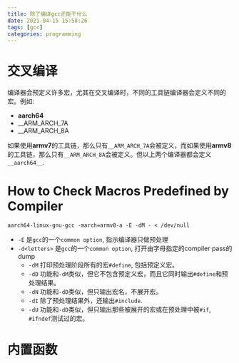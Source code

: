 ```yaml
---
title: 除了编译gcc还能干什么
date: 2021-04-15 15:58:26
tags: [gcc]
categories: programming
---
```


# 交叉编译
编译器会预定义许多宏，尤其在交叉编译时，不同的工具链编译器会定义不同的宏。例如:

- __aarch64__
- __ARM_ARCH_7A
- __ARM_ARCH_8A

<!--more-->

如果使用**armv7**的工具链，那么只有`__ARM_ARCH_7A`会被定义，而如果使用**armv8**的工具链，那么只有`__ARM_ARCH_8A`会被定义。但以上两个编译器都会定义`__aarch64__`.

# How to Check Macros Predefined by Compiler
```
aarch64-linux-gnu-gcc -march=armv8-a -E -dM - < /dev/null
```

- `-E` 是`gcc`的一个`common option`, 指示编译器只做预处理
- `-d<letters>` 是`gcc`的一个`common option`, 打开由字母指定的compiler pass的dump
  * `-dM` 打印预处理阶段所有的宏`#define`, 包括预定义宏。
  * `-dD` 功能和`-dM`类似，但它不包含预定义宏，而且它同时输出`#define`和预处理结果。
  * `-dN` 功能和`-dD`类似，但只输出宏名，不展开宏。
  * `-dI` 除了预处理结果外，还输出`#include`.
  * `-dU` 功能和`-dD`类似，但只输出那些被展开的宏或在预处理中被`#if`, `#ifndef`测试过的宏。

# 内置函数
